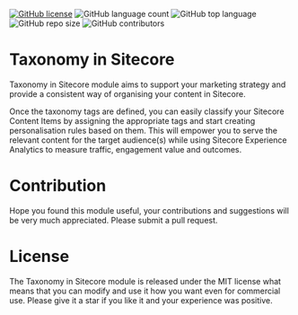 [![GitHub license](https://img.shields.io/github/license/kate-orlova/taxonomy-in-sitecore.svg)](https://github.com/kate-orlova/taxonomy-in-sitecore/blob/master/LICENSE)
![GitHub language count](https://img.shields.io/github/languages/count/kate-orlova/taxonomy-in-sitecore.svg?style=flat)
![GitHub top language](https://img.shields.io/github/languages/top/kate-orlova/taxonomy-in-sitecore.svg?style=flat)
![GitHub repo size](https://img.shields.io/github/repo-size/kate-orlova/taxonomy-in-sitecore.svg?style=flat)
![GitHub contributors](https://img.shields.io/github/contributors/kate-orlova/taxonomy-in-sitecore)
# Taxonomy in Sitecore
Taxonomy in Sitecore module aims to support your marketing strategy and provide a consistent way of organising your content in Sitecore.

Once the taxonomy tags are defined, you can easily classify your Sitecore Content Items by assigning the appropriate tags and start creating personalisation rules based on them. This will empower you to serve the relevant content for the target audience(s) while using Sitecore Experience Analytics to measure traffic, engagement value and outcomes.

# Contribution
Hope you found this module useful, your contributions and suggestions will be very much appreciated. Please submit a pull request.

# License
The Taxonomy in Sitecore module is released under the MIT license what means that you can modify and use it how you want even for commercial use. Please give it a star if you like it and your experience was positive.
